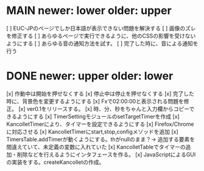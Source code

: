 # MAIN newer: lower older: upper
[ ] EUC-JPのページでしか日本語が表示できない問題を解決する
[ ] 画像のズレを修正する
[ ] あらゆるページで実行できるように、他のCSSの影響を受けないようにする
[ ] あらゆる音の通知方法を試す。
[ ] 完了した時に、音による通知を行う

# DONE newer: upper older: lower
[x] 作動中は開始を押せなくする
[x] 停止中は停止を押せなくする
[x] 完了した時に、背景色を変更するようにする
[x] Fxで02:00:00と表示される問題を修正。
[x] ver0.1をリリースする。
[x] 時、分、秒をちゃんと入力欄からコピーできるようにする
[x] TimerSettingモジュールのsetTargetTimerを作成
[x] KancolletTimerにより、タイマーを設定できるようにする
[x] Firefox/Chromeに対応させる
[x] KancolletTimerにstart,stop,configメソッドを追加
[x] TimersTable.addTimerが動くようにする。thがnullのまま？→ 追加する要素を間違えていて、未定義の変数に入れていた
[x] KancolletTableでタイマーの追加・削除などを行えるようにインタフェースを作る。
[x] JavaScriptによるGUIの実装をする。createKancolletの作成。
